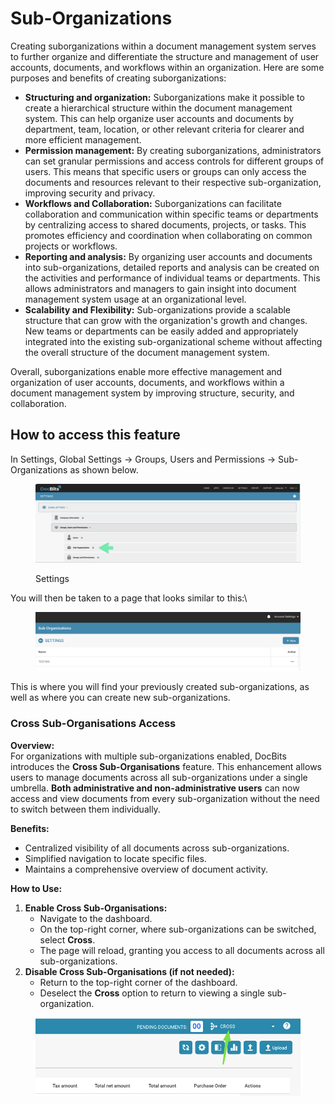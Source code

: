 # Sub-Organizations

Creating suborganizations within a document management system serves to further organize and differentiate the structure and management of user accounts, documents, and workflows within an organization. Here are some purposes and benefits of creating suborganizations:

* **Structuring and organization:** Suborganizations make it possible to create a hierarchical structure within the document management system. This can help organize user accounts and documents by department, team, location, or other relevant criteria for clearer and more efficient management.
* **Permission management:** By creating suborganizations, administrators can set granular permissions and access controls for different groups of users. This means that specific users or groups can only access the documents and resources relevant to their respective sub-organization, improving security and privacy.
* **Workflows and Collaboration:** Suborganizations can facilitate collaboration and communication within specific teams or departments by centralizing access to shared documents, projects, or tasks. This promotes efficiency and coordination when collaborating on common projects or workflows.
* **Reporting and analysis:** By organizing user accounts and documents into sub-organizations, detailed reports and analysis can be created on the activities and performance of individual teams or departments. This allows administrators and managers to gain insight into document management system usage at an organizational level.
* **Scalability and Flexibility:** Sub-organizations provide a scalable structure that can grow with the organization's growth and changes. New teams or departments can be easily added and appropriately integrated into the existing sub-organizational scheme without affecting the overall structure of the document management system.

Overall, suborganizations enable more effective management and organization of user accounts, documents, and workflows within a document management system by improving structure, security, and collaboration.

## How to access this feature

In Settings, Global Settings → Groups, Users and Permissions → Sub-Organizations as shown below.

<figure><img src="../../../../../.gitbook/assets/image (56).png" alt=""><figcaption><p>Settings</p></figcaption></figure>

You will then be taken to a page that looks similar to this:\\

<figure><img src="../../../../../.gitbook/assets/image (58).png" alt=""><figcaption></figcaption></figure>

This is where you will find your previously created sub-organizations, as well as where you can create new sub-organizations.



### Cross Sub-Organisations Access

**Overview:**\
For organizations with multiple sub-organizations enabled, DocBits introduces the **Cross Sub-Organisations** feature. This enhancement allows users to manage documents across all sub-organizations under a single umbrella. **Both administrative and non-administrative users** can now access and view documents from every sub-organization without the need to switch between them individually.

**Benefits:**

* Centralized visibility of all documents across sub-organizations.
* Simplified navigation to locate specific files.
* Maintains a comprehensive overview of document activity.

**How to Use:**

1. **Enable Cross Sub-Organisations:**
   * Navigate to the dashboard.
   * On the top-right corner, where sub-organizations can be switched, select **Cross**.
   * The page will reload, granting you access to all documents across all sub-organizations.
2. **Disable Cross Sub-Organisations (if not needed):**
   * Return to the top-right corner of the dashboard.
   * Deselect the **Cross** option to return to viewing a single sub-organization.

<figure><img src="../../../../../.gitbook/assets/image (5) (1) (2).png" alt=""><figcaption></figcaption></figure>

